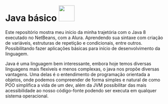 # Java básico <img width =50px heigth=50px src="https://cdn.jsdelivr.net/gh/devicons/devicon/icons/java/java-original.svg" />
Este repositório mostra meu início da minha trajetória com o Java 8 executado no NetBeans, com a Alura. Aprendendo sua sintaxe com criação de variáveis, estruturas de repetição e condicionais, entre outros. Possibilitando fazer aplicações básicas para início de desenvolvimento da linguagem.

  Java é uma linguagem bem interessante, embora hoje temos diversas linguagens mais flexiveís e menos complexas, o java nos propõe diversas vantagens. 
  Uma delas é o entendimento de programação orientada a objetos, onde podemos compreender de forma simples e natural de como POO simplifica a vida de um dev, além da JVM possibilitar
  das mais acessibilidade ao nosso código-fonte podendo ser executa em qualquer sistema operacional. 
